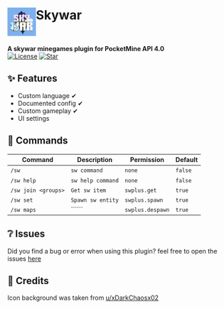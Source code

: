 <h1>Skywar<img src="assets/icon.png" height="64" width="64" align="left" alt=""></h1><br>

<b>A skywar minegames plugin for PocketMine API 4.0</b><br>
[![License](https://img.shields.io/github/license/Arisify/Skywar)](https://github.com/Arisify/Skywar)
[![Star](https://img.shields.io/github/stars/Arisify/Skywar)](https://github.com/Arisify/Skywar/stargazers)

## ✨ Features
- Custom language ✔
- Documented config ✔
- Custom gameplay ✔
- UI settings 

## 💬 Commands

| Command                 | Description  | Permission             | Default     |
|-------------------------|--------------|------------------------|-------------|
| ```/sw```               | ```sw command``` | ```none```             | ```false``` |
| ```/sw help```          | ```sw help command``` | ```none```             | ```false``` |
| ```/sw join <groups>``` | ```Get sw item``` | ```swplus.get```     | ```true```  |
| ```/sw set```           | ```Spawn sw entity``` | ```swplus.spawn```   | ```true```  |
| ```/sw maps```          | `````` | ```swplus.despawn``` | ```true```  |

## ❔ Issues

Did you find a bug or error when using this plugin? feel free to open the
issues [here](https://github.com/Arisify/Skywar/issues/new)

## 🌟 Credits

Icon background was taken from [u/xDarkChaosx02](https://www.reddit.com/r/Minecraft/comments/pc0ao8/created_a_skywars_island_thoughts_ideas)